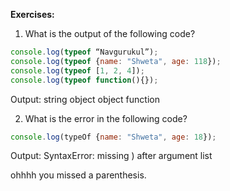 
**Exercises:**

1. What is the output of the following code?
```js
console.log(typeof “Navgurukul”); 
console.log(typeof {name: "Shweta", age: 118});
console.log(typeof [1, 2, 4]); 
console.log(typeof function(){});
```
Output:
    string
    object
    object
    function

2. What is the error in the following code?
```js
console.log(typeOf {name: "Shweta", age: 18});
```
Output: SyntaxError: missing ) after argument list

ohhhh you missed a parenthesis.

